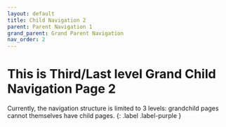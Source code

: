 ```yaml
---
layout: default
title: Child Navigation 2
parent: Parent Navigation 1
grand_parent: Grand Parent Navigation
nav_order: 2
---
```


# This is Third/Last level Grand Child Navigation Page 2 #

Currently, the navigation structure is limited to 3 levels: grandchild pages cannot themselves have child pages.
{: .label .label-purple }